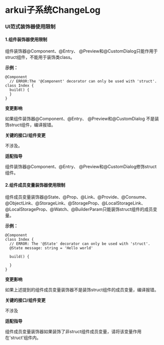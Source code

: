#  arkui子系统ChangeLog

### UI范式装饰器使用限制

#### 1.组件装饰器使用限制

组件装饰器@Component、@Entry、 @Preview和@CustomDialog只能作用于struct组件，不能用于装饰类class。

**示例：**

```
@Component
  // ERROR:The '@Component' decorator can only be used with 'struct'.
class Index {
  build() {
  }
}
```

**变更影响**

如果组件装饰器@Component、@Entry、 @Preview和@CustomDialog 不是装饰struct组件，编译报错。

**关键的接口/组件变更**

不涉及。

**适配指导**

组件装饰器@Component、@Entry、 @Preview和@CustomDialog修饰struct组件。

#### 2.组件成员变量装饰器使用限制

组件成员变量装饰器@State、@Prop、@Link、@Provide、@Consume、@ObjectLink、@StorageLink、@StorageProp、@LocalStorageLink、@LocalStorageProp、@Watch、@BuilderParam只能装饰struct组件的成员变量。

**示例：**

```
@Component
class Index {
  // ERROR: The '@State' decorator can only be used with 'struct'.
  @State message: string = 'Hello world'

  build() {

  }
}
```

**变更影响**

如果上述提到的组件成员变量装饰器不是装饰struct组件的成员变量，编译报错。

**关键的接口/组件变更**

不涉及

**适配指导**

组件成员变量装饰器如果装饰了非struct组件成员变量，请将该变量作用在'struct'组件内。